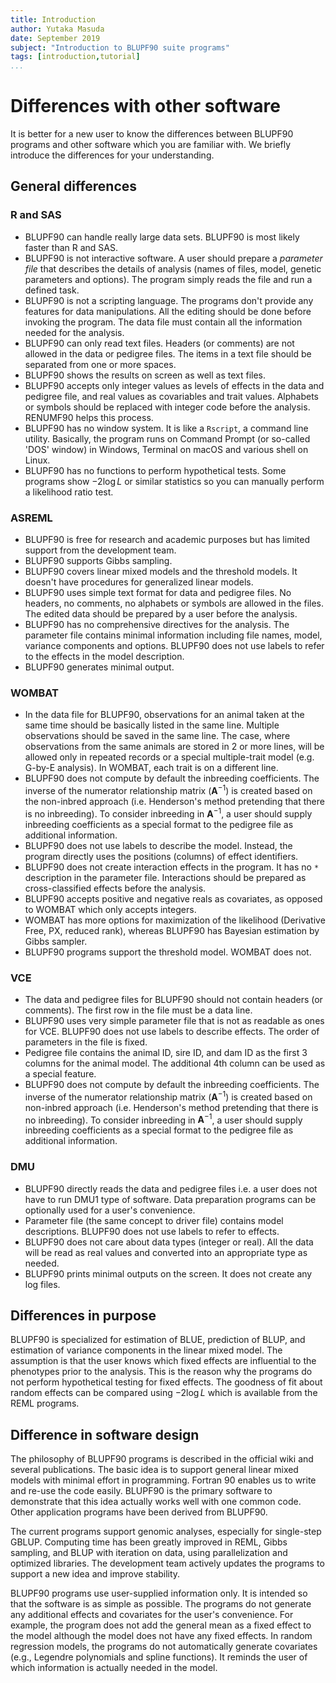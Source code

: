 ```yaml
---
title: Introduction
author: Yutaka Masuda
date: September 2019
subject: "Introduction to BLUPF90 suite programs"
tags: [introduction,tutorial]
...
```


Differences with other software
===============================

It is better for a new user to know the differences between BLUPF90 programs and other software which you are familiar with.
We briefly introduce the differences for your understanding.

General differences
-------------------

### R and SAS ###

* BLUPF90 can handle really large data sets.
  BLUPF90 is most likely faster than R and SAS.
* BLUPF90 is not interactive software.
  A user should prepare a *parameter file* that describes the details of analysis (names of files, model, genetic parameters and options).
  The program simply reads the file and run a defined task.
* BLUPF90 is not a scripting language.
  The programs don't provide any features for data manipulations.
  All the editing should be done before invoking the program.
  The data file must contain all the information needed for the analysis.
* BLUPF90 can only read text files.
  Headers (or comments) are not allowed in the data or pedigree files.
  The items in a text file should be separated from one or more spaces.
* BLUPF90 shows the results on screen as well as text files.
* BLUPF90 accepts only integer values as levels of effects in the data and pedigree file, and real values as covariables and trait values.
  Alphabets or symbols should be replaced with integer code before the analysis.
  RENUMF90 helps this process.
* BLUPF90 has no window system.
  It is like a `Rscript`, a command line utility.
  Basically, the program runs on Command Prompt (or so-called 'DOS' window) in Windows, Terminal on macOS and various shell on Linux.
* BLUPF90 has no functions to perform hypothetical tests.
  Some programs show $-2\log L$ or similar statistics so you can manually perform a likelihood ratio test.

### ASREML ###

* BLUPF90 is free for research and academic purposes but has limited support from the development team.
* BLUPF90 supports Gibbs sampling.
* BLUPF90 covers linear mixed models and the threshold models.
  It doesn't have procedures for generalized linear models.
* BLUPF90 uses simple text format for data and pedigree files.
  No headers, no comments, no alphabets or symbols are allowed in the files.
  The edited data should be prepared by a user before the analysis.
* BLUPF90 has no comprehensive directives for the analysis.
  The parameter file contains minimal information including file names, model, variance components and options.
  BLUPF90 does not use labels to refer to the effects in the model description.
* BLUPF90 generates minimal output.


### WOMBAT ###

* In the data file for BLUPF90, observations for an animal taken at the same time should be basically listed in the same line.
  Multiple observations should be saved in the same line.
  The case, where observations from the same animals are stored in 2 or more lines, will be allowed only in repeated records or a special multiple-trait model (e.g. G-by-E analysis).
  In WOMBAT, each trait is on a different line.
* BLUPF90 does not compute by default the inbreeding coefficients.
  The inverse of the numerator relationship matrix ($\mathbf{A}^{-1}$) is created based on the non-inbred approach (i.e. Henderson's method pretending that there is no inbreeding).
  To consider inbreeding in $\mathbf{A}^{-1}$, a user should supply inbreeding coefficients as a special format to the pedigree file as additional information.
* BLUPF90 does not use labels to describe the model. Instead, the program directly uses the positions (columns) of effect identifiers.
* BLUPF90 does not create interaction effects in the program.
  It has no `*` description in the parameter file.
  Interactions should be prepared as cross-classified effects before the analysis.
* BLUPF90 accepts positive and negative reals as covariates, as opposed to WOMBAT which only accepts integers.
* WOMBAT has more options for maximization of the likelihood (Derivative Free, PX, reduced rank), whereas BLUPF90 has Bayesian estimation by Gibbs sampler.
* BLUPF90 programs support the threshold model. WOMBAT does not.



### VCE ###

* The data and pedigree files for BLUPF90 should not contain headers (or comments).
  The first row in the file must be a data line.
* BLUPF90 uses very simple parameter file that is not as readable as ones for VCE.
  BLUPF90 does not use labels to describe effects. The order of parameters in the file is fixed.
* Pedigree file contains the animal ID, sire ID, and dam ID as the first 3 columns for the animal model.
  The additional 4th column can be used as a special feature.
* BLUPF90 does not compute by default the inbreeding coefficients.
  The inverse of the numerator relationship matrix ($\mathbf{A}^{-1}$) is created based on non-inbred approach (i.e. Henderson's method pretending that there is no inbreeding).
  To consider inbreeding in $\mathbf{A}^{-1}$, a user should supply inbreeding coefficients as a special format to the pedigree file as additional information.

### DMU ###

* BLUPF90 directly reads the data and pedigree files i.e. a user does not have to run DMU1 type of software.
  Data preparation programs can be optionally used for a user's convenience.
* Parameter file (the same concept to driver file) contains model descriptions.
  BLUPF90 does not use labels to refer to effects.
* BLUPF90 does not care about data types (integer or real).
  All the data will be read as real values and converted into an appropriate type as needed.
* BLUPF90 prints minimal outputs on the screen.
  It does not create any log files.


Differences in purpose
----------------------

BLUPF90 is specialized for estimation of BLUE, prediction of BLUP, and estimation of variance components in the linear mixed model.
The assumption is that the user knows which fixed effects are influential to the phenotypes prior to the analysis.
This is the reason why the programs do not perform hypothetical testing for fixed effects.
The goodness of fit about random effects can be compared using $-2\log L$ which is available from the REML programs.

Difference in software design
-----------------------------

The philosophy of BLUPF90 programs is described in the official wiki and several publications.
The basic idea is to support general linear mixed models with minimal effort in programming.
Fortran 90 enables us to write and re-use the code easily. BLUPF90 is the primary software to demonstrate that this idea actually works well with one common code.
Other application programs have been derived from BLUPF90.

The current programs support genomic analyses, especially for single-step GBLUP.
Computing time has been greatly improved in REML, Gibbs sampling, and BLUP with iteration on data, using parallelization and optimized libraries.
The development team actively updates the programs to support a new idea and improve stability.

BLUPF90 programs use user-supplied information only.
It is intended so that the software is as simple as possible.
The programs do not generate any additional effects and covariates for the user's convenience.
For example, the program does not add the general mean as a fixed effect to the model although the model does not have any fixed effects.
In random regression models, the programs do not automatically generate covariates (e.g., Legendre polynomials and spline functions).
It reminds the user of which information is actually needed in the model.
